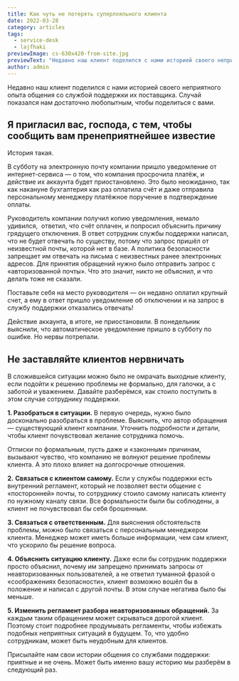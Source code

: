 ```yaml
---
title: Как чуть не потерять суперлояльного клиента
date: 2022-03-28
category: articles
tags:
  - service-desk
  - lajfhaki
previewImage: cs-630x420-from-site.jpg
previewText: "Недавно наш клиент поделился с нами историей своего неприятного опыта общения со службой поддержки их поставщика. Случай показался нам достаточно любопытным, чтобы поделиться с вами."
author: admin
---
```

Недавно наш клиент поделился с нами историей своего неприятного опыта общения со службой поддержки их поставщика. Случай показался нам достаточно любопытным, чтобы поделиться с вами.

## **Я пригласил вас, господа, с тем, чтобы сообщить вам пренеприятнейшее известие**

История такая.

В субботу на электронную почту компании пришло уведомление от интернет-сервиса — о том, что компания просрочила платёж, и действие их аккаунта будет приостановлено. Это было неожиданно, так как накануне бухгалтерия как раз оплатила счёт и даже отправила персональному менеджеру платёжное поручение в подтверждение оплаты.

Руководитель компании получил копию уведомления, немало удивился,  ответил, что счёт оплачен, и попросил объяснить причину грядущего отключения. В ответ сотрудник службы поддержки написал, что не будет отвечать по существу, потому что запрос пришёл от неизвестной почты, которой нет в базе. А политика безопасности запрещает им отвечать на письма с неизвестных ранее электронных адресов. Для принятия обращений нужно было отправить запрос с «авторизованной почты». Что это значит, никто не объяснил, и что делать тоже не сказали.

Поставьте себя на место руководителя — он недавно оплатил крупный счет, а ему в ответ пришло уведомление об отключении и на запрос в службу поддержки отказались отвечать!

Действие аккаунта, в итоге, не приостановили. В понедельник выяснили, что автоматическое уведомление пришло в субботу по ошибке. Но нервы потрепали.

## **Не заставляйте клиентов нервничать**

В сложившейся ситуации можно было не омрачать выходные клиенту, если подойти к решению проблемы не формально, для галочки, а с заботой и уважением. Давайте разберёмся, как стоило поступить в этом случае сотруднику поддержки.

**1\. Разобраться в ситуации.** В первую очередь, нужно было досконально разобраться в проблеме. Выяснить, что автор обращения — существующий клиент компании. Уточнить подробности и детали, чтобы клиент почувствовал желание сотрудника помочь.

Отписки по формальным, пусть даже и «законным» причинам, вызывают чувство, что компанию не волнуют решение проблемы клиента. А это плохо влияет на долгосрочные отношения.

**2\.** **Связаться с клиентом самому.** Если у службы поддержки есть внутренний регламент, который не позволяет вести общение с «посторонней» почты, то сотруднику стоило самому написать клиенту по нужному каналу связи. Все формальности были бы соблюдены, а клиент не почувствовал бы себя брошенным.

**3\. Связаться с ответственным.** Для выяснения обстоятельств проблемы, можно было связаться с персональным менеджером клиента. Менеджер может иметь больше информации, чем сам клиент, что ускорило бы решение вопроса.

**4\. Объяснить ситуацию клиенту.** Даже если бы сотрудник поддержки просто объяснил, почему им запрещено принимать запросы от неавторизованных пользователей, а не ответил туманной фразой о «соображениях безопасности», клиент возможно вошёл бы в положение и написал с другой почты. В этом случае негатива было бы меньше.

**5\. Изменить регламент разбора неавторизованных обращений.** За каждым таким обращением может скрываться дорогой клиент. Поэтому стоит подробнее продумывать регламенты, чтобы избежать подобных неприятных ситуаций в будущем. То, что удобно сотрудникам, может быть неудобным для клиентов.

Присылайте нам свои истории общения со службами поддержки: приятные и не очень. Может быть именно вашу историю мы разберём в следующий раз.